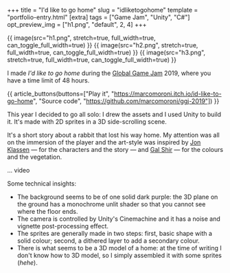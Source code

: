 +++
title = "I'd like to go home"
slug = "idliketogohome"
template = "portfolio-entry.html"
[extra]
tags = ["Game Jam", "Unity", "C#"]
opt_preview_img = ["h1.png", "default", 2, 4]
+++

{{ image(src="h1.png", stretch=true, full_width=true, can_toggle_full_width=true) }}
{{ image(src="h2.png", stretch=true, full_width=true, can_toggle_full_width=true) }}
{{ image(src="h3.png", stretch=true, full_width=true, can_toggle_full_width=true) }}

I made *I'd like to go home* during the [Global Game Jam](https://globalgamejam.org/) 2019, where you have a time limit of 48 hours.

{{ article_buttons(buttons=["Play it", "https://marcomoroni.itch.io/id-like-to-go-home", "Source code", "https://github.com/marcomoroni/ggj-2019"]) }}

This year I decided to go all solo: I drew the assets and I used Unity to build it. It's made with 2D sprites in a 3D side-scrolling scene.

It's a short story about a rabbit that lost his way home. My attention was all on the immersion of the player and the art-style was inspired by [Jon Klassen](http://jonklassen.tumblr.com/) — for the characters and the story — and [Gal Shir](https://galshir.com/) — for the colours and the vegetation.

... video

Some technical insights:
* The background seems to be of one solid dark purple: the 3D plane on the ground has a monochrome unlit shader so that you cannot see where the floor ends.
* The camera is controlled by Unity's Cinemachine and it has a noise and vignette post-processing effect.
* The sprites are generally made in two steps: first, basic shape with a solid colour; second, a dithered layer to add a secondary colour.
* There is what seems to be a 3D model of a home: at the time of writing I don't know how to 3D model, so I simply assembled it with some sprites (*hehe*).
